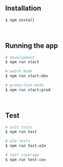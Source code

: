 ## Installation

```bash
$ npm install
```

<br/>

## Running the app

```bash
# development
$ npm run start

# watch mode
$ npm run start:dev

# production mode
$ npm run start:prod
```

<br/>

## Test

```bash
# unit tests
$ npm run test

# e2e tests
$ npm run test:e2e

# test coverage
$ npm run test:cov
```
